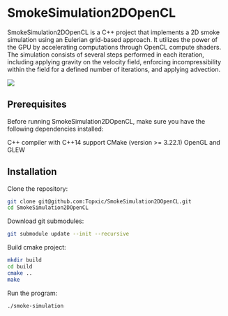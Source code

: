 # SmokeSimulation2DOpenCL
SmokeSimulation2DOpenCL is a C++ project that implements a 2D smoke simulation using an Eulerian grid-based approach. 
It utilizes the power of the GPU by accelerating computations through OpenCL compute shaders. 
The simulation consists of several steps performed in each iteration, including applying gravity on the velocity field, 
enforcing incompressibility within the field for a defined number of iterations, and applying advection.

![](SmokeSimulation2DOpenCL.gif)

## Prerequisites
Before running SmokeSimulation2DOpenCL, make sure you have the following dependencies installed:

C++ compiler with C++14 support
CMake (version >= 3.22.1)
OpenGL and GLEW

## Installation
Clone the repository:
```bash
git clone git@github.com:Topxic/SmokeSimulation2DOpenCL.git
cd SmokeSimulation2DOpenCL
```
Download git submodules:
```bash
git submodule update --init --recursive
```
Build cmake project:
```bash
mkdir build
cd build
cmake ..
make
```
Run the program:
```bash
./smoke-simulation
```
